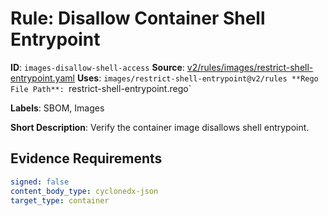 # Rule: Disallow Container Shell Entrypoint

**ID**: `images-disallow-shell-access`
**Source**: [v2/rules/images/restrict-shell-entrypoint.yaml](https://github.com/scribe-public/sample-policies/v2/rules/images/restrict-shell-entrypoint.yaml)
**Uses**: `images/restrict-shell-entrypoint@v2/rules
**Rego File Path**: `restrict-shell-entrypoint.rego`

**Labels**: SBOM, Images

**Short Description**: Verify the container image disallows shell entrypoint.

## Evidence Requirements

```yaml
signed: false
content_body_type: cyclonedx-json
target_type: container
```
